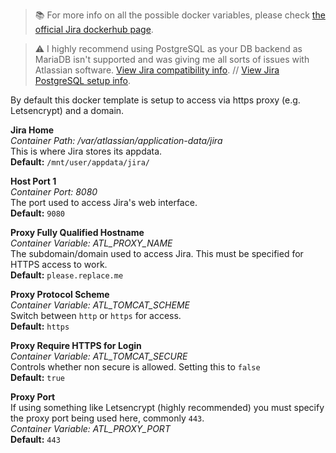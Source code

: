 > 📚 For more info on all the possible docker variables, please check [the official Jira dockerhub page](https://hub.docker.com/r/atlassian/jira-software).

> ⚠️ I highly recommend using PostgreSQL as your DB backend as MariaDB isn't supported and was giving me all sorts of issues with Atlassian software.
[View Jira compatibility info](https://confluence.atlassian.com/jseng/supported-platforms-881686453.html). // 
[View Jira PostgreSQL setup info](https://confluence.atlassian.com/adminjiraserver/connecting-jira-applications-to-postgresql-938846851.html).

By default this docker template is setup to access via https proxy (e.g. Letsencrypt) and a domain.

**Jira Home**  
*Container Path: /var/atlassian/application-data/jira*  
This is where Jira stores its appdata.  
**Default:** `/mnt/user/appdata/jira/`  

**Host Port 1**  
*Container Port: 8080*  
The port used to access Jira's web interface.  
**Default:** `9080`  

**Proxy Fully Qualified Hostname**  
*Container Variable: ATL_PROXY_NAME*  
The subdomain/domain used to access Jira. This must be specified for HTTPS access to work.  
**Default:** `please.replace.me`  

**Proxy Protocol Scheme**  
*Container Variable: ATL_TOMCAT_SCHEME*  
Switch between `http` or `https` for access.  
**Default:** `https`  

**Proxy Require HTTPS for Login**  
*Container Variable: ATL_TOMCAT_SECURE*  
Controls whether non secure is allowed. Setting this to `false`  
**Default:** `true`  

**Proxy Port**  
If using something like Letsencrypt (highly recommended) you must specify the proxy port being used here, commonly `443`.  
*Container Variable: ATL_PROXY_PORT*  
**Default:** `443`  
